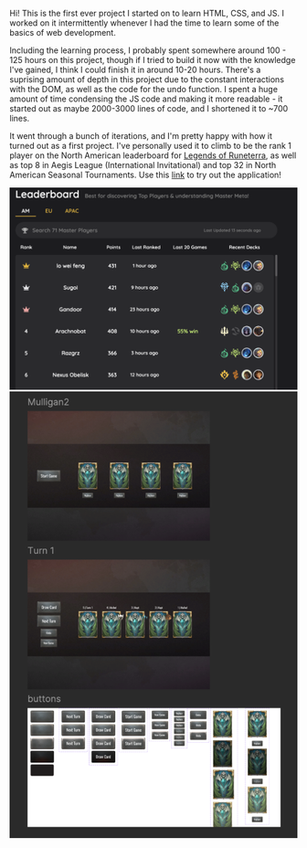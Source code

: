 Hi! This is the first ever project I started on to learn HTML, CSS, and JS. I worked on it intermittently whenever I had the time to learn some of the basics of web development. 


Including the learning process, I probably spent somewhere around 100 - 125 hours on this project, though if I tried to build it now with the knowledge I've gained, I think I could finish it in around 10-20 hours. There's a suprising amount of depth in this project due to the constant interactions with the DOM, as well as the code for the undo function. I spent a huge amount of time condensing the JS code and making it more readable - it started out as maybe 2000-3000 lines of code, and I shortened it to ~700 lines.

It went through a bunch of iterations, and I'm pretty happy with how it turned out as a first project. I've personally used it to climb to be the rank 1 player on the North American leaderboard for [Legends of Runeterra](https://playruneterra.com/en-us/), as well as top 8 in Aegis League (International Invitational) and top 32 in North American Seasonal Tournaments. Use this [link](https://tylerlo416.github.io/LORHandReader/) to try out the application!

![Image of Rank 1 North America](./Card-Back-Images/rank1LOR.webp.png)
![Image of Figma](./Card-Back-Images/FigmaLOR.png)